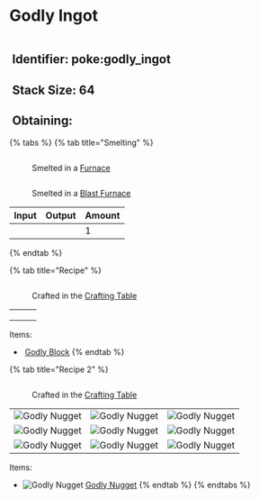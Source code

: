 # Godly Ingot

<figure><img src="https://github.com/user-attachments/assets/0e423f55-1bf7-4893-a9c2-10b7ba3aab4b" alt=""><figcaption></figcaption></figure>

## <img src="https://minecraft.wiki/images/Name_Tag_JE2_BE2.png?cbdc1" alt="" data-size="line"> Identifier: poke:godly\_ingot <a href="#identifier" id="identifier"></a>

## <img src="https://minecraft.wiki/images/Light_Gray_Bundle_JE1_BE1.png?b552e" alt="" data-size="line"> Stack Size: 64

## <img src="https://minecraft.wiki/images/thumb/Crafting_Table_JE4_BE3.png/150px-Crafting_Table_JE4_BE3.png?5767f" alt="" data-size="line"> Obtaining:

{% tabs %}
{% tab title="Smelting" %}


<div><figure><img src="https://minecraft.wiki/images/Lit_Furnace_(S).gif?40e71" alt=""><figcaption><p>      Smelted in a <a href="https://minecraft.wiki/w/Furnace">Furnace</a>     </p></figcaption></figure> <figure><img src="https://minecraft.wiki/images/thumb/Blast_Furnace_(S)_JE1.png/150px-Blast_Furnace_(S)_JE1.png?f1920" alt=""><figcaption><p>Smelted in a <a href="https://minecraft.wiki/w/Blast_Furnace">Blast Furnace</a></p></figcaption></figure></div>

<table><thead><tr><th>Input</th><th>Output</th><th data-type="number">Amount</th></tr></thead><tbody><tr><td></td><td></td><td>1</td></tr></tbody></table>
{% endtab %}

{% tab title="Recipe" %}
<figure><img src="https://minecraft.wiki/images/thumb/Crafting_Table_JE4_BE3.png/150px-Crafting_Table_JE4_BE3.png?5767f" alt=""><figcaption><p>Crafted in the <a href="https://minecraft.wiki/w/Crafting_Table">Crafting Table</a></p></figcaption></figure>

|     |                                                                                                                          |     |
| :-: | :----------------------------------------------------------------------------------------------------------------------: | :-: |
|     |                                                                                                                          |     |
|     | <img src="https://github.com/user-attachments/assets/0385265a-6aca-412c-b8d4-b1619357bfee" alt="" data-size="original">  |     |
|     |                                                                                                                          |     |

Items:

* <img src="https://github.com/user-attachments/assets/0385265a-6aca-412c-b8d4-b1619357bfee" alt="" data-size="line"> [Godly Block](../../blocks/ore-blocks/godly-block.md)
{% endtab %}

{% tab title="Recipe 2" %}


<figure><img src="https://minecraft.wiki/images/thumb/Crafting_Table_JE4_BE3.png/150px-Crafting_Table_JE4_BE3.png?5767f" alt=""><figcaption><p>Crafted in the <a href="https://minecraft.wiki/w/Crafting_Table">Crafting Table</a></p></figcaption></figure>

|                                                                                                  |                                                                                                  |                                                                                                  |
| :----------------------------------------------------------------------------------------------: | :----------------------------------------------------------------------------------------------: | :----------------------------------------------------------------------------------------------: |
| ![Godly Nugget](https://github.com/user-attachments/assets/7af8515a-ad1b-4b05-b0c2-57b220938e75) | ![Godly Nugget](https://github.com/user-attachments/assets/7af8515a-ad1b-4b05-b0c2-57b220938e75) | ![Godly Nugget](https://github.com/user-attachments/assets/7af8515a-ad1b-4b05-b0c2-57b220938e75) |
| ![Godly Nugget](https://github.com/user-attachments/assets/7af8515a-ad1b-4b05-b0c2-57b220938e75) | ![Godly Nugget](https://github.com/user-attachments/assets/7af8515a-ad1b-4b05-b0c2-57b220938e75) | ![Godly Nugget](https://github.com/user-attachments/assets/7af8515a-ad1b-4b05-b0c2-57b220938e75) |
| ![Godly Nugget](https://github.com/user-attachments/assets/7af8515a-ad1b-4b05-b0c2-57b220938e75) | ![Godly Nugget](https://github.com/user-attachments/assets/7af8515a-ad1b-4b05-b0c2-57b220938e75) | ![Godly Nugget](https://github.com/user-attachments/assets/7af8515a-ad1b-4b05-b0c2-57b220938e75) |

Items:

* <img src="https://github.com/user-attachments/assets/7af8515a-ad1b-4b05-b0c2-57b220938e75" alt="Godly Nugget" data-size="line"> [Godly Nugget](../nuggets/godly-nugget.md)
{% endtab %}
{% endtabs %}
